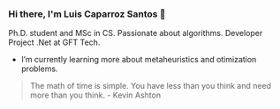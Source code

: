 ### Hi there, I'm Luis Caparroz Santos 👋

Ph.D. student and MSc in CS. Passionate about algorithms. Developer Project .Net at GFT Tech. 

- I’m currently learning more about metaheuristics and otimization problems.

> The math of time is simple. You have less than you think and need more than you think. - Kevin Ashton

<!--
**luiscarlosjunior/luiscarlosjunior** is a ✨ _special_ ✨ repository because its `README.md` (this file) appears on your GitHub profile.

Here are some ideas to get you started:

- 🔭 I’m currently working on ...
- 🌱 I’m currently learning ...
- 👯 I’m looking to collaborate on ...
- 🤔 I’m looking for help with ...
- 💬 Ask me about ...
- 📫 How to reach me: ...
- 😄 Pronouns: ...
- ⚡ Fun fact: ...
-->
